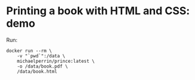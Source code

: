 Printing a book with HTML and CSS: demo
=======================================

Run:

    docker run --rm \
        -v "`pwd`":/data \
        michaelperrin/prince:latest \
        -o /data/book.pdf \
        /data/book.html
